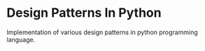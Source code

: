 # Design Patterns In Python

Implementation of various design patterns in python programming language.
